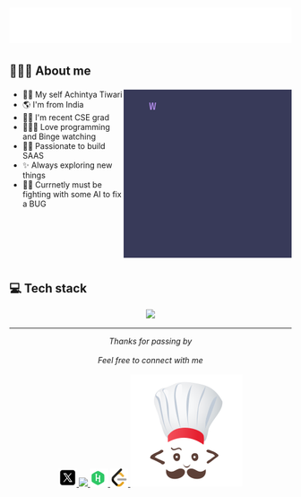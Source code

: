 <h1 align="center"> 
<img src="./hello.svg" width="600px"></h1>


## 👨🏻‍💻 About me <p align="right"> 

<img src="./message.gif" width="300px" align="right">



- 🙋‍♂️ My self Achintya Tiwari
- 🌎 I'm from India
- 👨‍🎓 I'm recent CSE grad 
- 👨🏻‍💻 Love programming and Binge watching
- 🧑‍💻 Passionate to build SAAS
- ✨ Always exploring new things 
- 🤷‍♂️ Currnetly must be fighting with some AI to fix a BUG

<br>
<br>
<br>
<br>
<br>

## 💻 Tech stack

<p align="center">
  <a href="https://skillicons.dev">
    <img src="https://skillicons.dev/icons?i=html,css,js,eclipse,express,firebase,git,mongodb,mysql,nextjs,nodejs,npm,postgres,postman,sass,java,supabase,ts,vscode&perline=7"/>
  </a>
</p>

---

<p align="center" > 
  <i>Thanks for passing by</i><br><br>
  <i>Feel free to connect with me</i><br><br>
  <a href="https://x.com/iachintyatiwari" target="_blank">
  <code><img width="32" src="/x.svg" /></code>
</a>
<a href="https://www.linkedin.com/in/iachintyatiwari/" target="_blank">
  <code><img width="32" src="/linkdi.svg" /></code>
</a>
<a href="https://www.hackerrank.com/profile/iachintyatiwari" target="_blank">
  <code><img width="32" src="/hackerrank.svg" /></code>
</a>
<a href="https://leetcode.com/u/iachintyatiwari/" target="_blank">
  <code><img width="32" src="/leetcode.svg" /></code>
</a>
<a href="https://www.codechef.com/users/achintyatiwari" target="_blank">
  <code><img src="https://github.com/iachintyatiwari/iachintyatiwari/blob/main/codechef.svg"  /></code>
</a>
</p>
